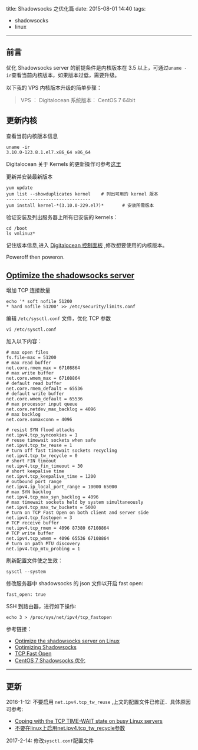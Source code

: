 title: Shadowsocks 之优化篇
date: 2015-08-01 14:40
tags:
- shadowsocks
- linux

---

前言
---------

优化 Shadowsocks server 的前提条件是内核版本在 3.5 以上，可通过`uname -ir`查看当前内核版本，如果版本过低，需要升级。

以下我的 VPS 内核版本升级的简单步骤：

>	VPS ： Digitalocean
>	系统版本： CentOS 7 64bit

<!--more-->

更新内核
----------

查看当前内核版本信息

```    
uname -ir
3.10.0-123.8.1.el7.x86_64 x86_64
```
Digitalocean 关于 Kernels 的更新操作可参考[这里](https://www.digitalocean.com/community/tutorials/how-to-update-a-digitalocean-server-s-kernel)

更新并安装最新版本

```
yum update
yum list --showduplicates kernel	# 列出可用的 kernel 版本
--------------------------------
yum install kernel-*(3.10.0-229.el7)*		# 安装所需版本
```

验证安装及列出服务器上所有已安装的 kernels：

```
cd /boot
ls vmlinuz*
```

记住版本信息,进入 [Digitalocean 控制面板](https://www.digitalocean.com/community/tutorials/how-to-update-a-digitalocean-server-s-kernel-using-the-control-panel#changing-the-kernel-in-the-digitalocean-control-panel) ,修改想要使用的内核版本。

Poweroff then poweron.

[Optimize the shadowsocks server](http://shadowsocks.org/en/config/advanced.html)
---------------------------------

增加 TCP 连接数量
	
```
echo '* soft nofile 51200
* hard nofile 51200' >> /etc/security/limits.conf
```

编辑 `/etc/sysctl.conf` 文件，优化 TCP 参数
	
```
vi /etc/sysctl.conf
```

加入以下内容：
```
# max open files
fs.file-max = 51200
# max read buffer
net.core.rmem_max = 67108864
# max write buffer
net.core.wmem_max = 67108864
# default read buffer
net.core.rmem_default = 65536
# default write buffer
net.core.wmem_default = 65536
# max processor input queue
net.core.netdev_max_backlog = 4096
# max backlog
net.core.somaxconn = 4096

# resist SYN flood attacks
net.ipv4.tcp_syncookies = 1
# reuse timewait sockets when safe
net.ipv4.tcp_tw_reuse = 1
# turn off fast timewait sockets recycling
net.ipv4.tcp_tw_recycle = 0
# short FIN timeout
net.ipv4.tcp_fin_timeout = 30
# short keepalive time
net.ipv4.tcp_keepalive_time = 1200
# outbound port range
net.ipv4.ip_local_port_range = 10000 65000
# max SYN backlog
net.ipv4.tcp_max_syn_backlog = 4096
# max timewait sockets held by system simultaneously
net.ipv4.tcp_max_tw_buckets = 5000
# turn on TCP Fast Open on both client and server side
net.ipv4.tcp_fastopen = 3
# TCP receive buffer
net.ipv4.tcp_rmem = 4096 87380 67108864
# TCP write buffer
net.ipv4.tcp_wmem = 4096 65536 67108864
# turn on path MTU discovery
net.ipv4.tcp_mtu_probing = 1
```
刷新配置文件使之生效： 
```
sysctl --system
```
修改服务器中 shadowsocks 的 json 文件以开启 fast open:

```
fast_open: true
```

SSH 到路由器，进行如下操作:
 
```
echo 3 > /proc/sys/net/ipv4/tcp_fastopen
```

参考链接：

+ [Optimize the shadowsocks server on Linux](https://shadowsocks.org/en/config/advanced.html)
+ [Optimizing Shadowsocks](https://github.com/shadowsocks/shadowsocks/wiki/Optimizing-Shadowsocks)
+ [TCP Fast Open](https://github.com/shadowsocks/shadowsocks/wiki/TCP-Fast-Open)
+ [CentOS 7 Shadowsocks 优化](https://www.ifshow.com/centos-7-shadowsocks-optimization/)
--------

更新　
------

2016-1-12: 不要启用 `net.ipv4.tcp_tw_reuse` ,上文的配置文件已修正．具体原因可参考:

+ [Coping with the TCP TIME-WAIT state on busy Linux servers](http://vincent.bernat.im/en/blog/2014-tcp-time-wait-state-linux.html)
+ [不要在linux上启用net.ipv4.tcp_tw_recycle参数](http://www.cnxct.com/coping-with-the-tcp-time_wait-state-on-busy-linux-servers-in-chinese-and-dont-enable-tcp_tw_recycle/)

2017-2-14: 修改`sysctl.conf`配置文件

